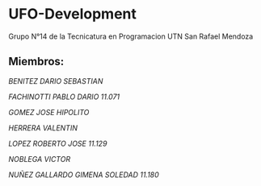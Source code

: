 # UFO-Development
Grupo N°14 de la Tecnicatura en Programacion UTN San Rafael Mendoza

## Miembros: 

*BENITEZ DARIO SEBASTIAN* 

*FACHINOTTI PABLO DARIO 11.071* 

*GOMEZ JOSE HIPOLITO* 

*HERRERA VALENTIN* 

*LOPEZ ROBERTO JOSE 11.129* 

*NOBLEGA VICTOR* 

*NUÑEZ GALLARDO GIMENA SOLEDAD 11.180* 

